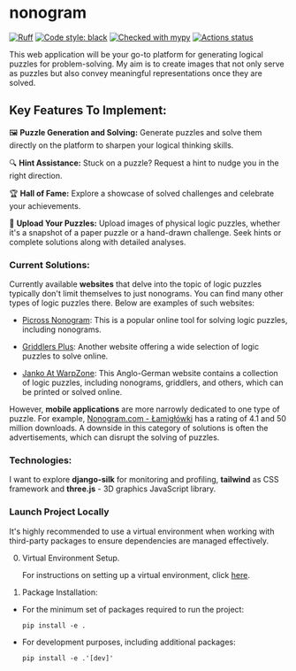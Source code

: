 # nonogram
[![Ruff](https://img.shields.io/endpoint?url=https://raw.githubusercontent.com/astral-sh/ruff/main/assets/badge/v2.json)](https://github.com/astral-sh/ruff)
[![Code style: black](https://img.shields.io/badge/code%20style-black-000000.svg)](https://github.com/psf/black)
[![Checked with mypy](https://www.mypy-lang.org/static/mypy_badge.svg)](https://mypy-lang.org/)
[![Actions status](https://github.com/monpie3/nonogram/actions/workflows/django.yml/badge.svg)](https://github.com/monpie3/nonogram/actions)


This web application will be your go-to platform for generating logical puzzles for problem-solving. My aim is to create images that not only serve as puzzles but also convey meaningful representations once they are solved.

## Key Features To Implement:
🖼️ **Puzzle Generation and Solving:** Generate puzzles and solve them directly on the platform to sharpen your logical thinking skills.

🔍 **Hint Assistance:** Stuck on a puzzle? Request a hint to nudge you in the right direction.

🏆 **Hall of Fame:** Explore a showcase of solved challenges and celebrate your achievements.

📸 **Upload Your Puzzles:** Upload images of physical logic puzzles, whether it's a snapshot of a paper puzzle or a hand-drawn challenge. Seek hints or complete solutions along with detailed analyses.


### Current Solutions:
Currently available **websites** that delve into the topic of logic puzzles typically don't limit themselves to just nonograms. You can find many other types of logic puzzles there. Below are examples of such websites:

* [Picross Nonogram](https://www.puzzle-nonograms.com/): This is a popular online tool for solving logic puzzles, including nonograms.

* [Griddlers Plus](https://www.griddlers.net/): Another website offering a wide selection of logic puzzles to solve online.

* [Janko At WarpZone](http://www.janko.at/Raetsel/): This Anglo-German website contains a collection of logic puzzles, including nonograms, griddlers, and others, which can be printed or solved online.

However, **mobile applications** are more narrowly dedicated to one type of puzzle. For example, [Nonogram.com - Łamigłówki](https://play.google.com/store/apps/details?id=com.easybrain.nonogram&hl=pl&gl=US)  has a rating of 4.1 and 50 million downloads. A downside in this category of solutions is often the advertisements, which can disrupt the solving of puzzles.

### Technologies:
I want to explore **django-silk** for monitoring and profiling, **tailwind** as CSS framework and **three.js** - 3D graphics JavaScript library.

### Launch Project Locally

It's highly recommended to use a virtual environment when working with third-party packages to ensure dependencies are managed effectively.

0. Virtual Environment Setup.

    For instructions on setting up a virtual environment, click [here](https://packaging.python.org/en/latest/guides/installing-using-pip-and-virtual-environments/#create-and-use-virtual-environments).

1. Package Installation:

* For the minimum set of packages required to run the project:

    `pip install -e .`

* For development purposes, including additional packages:

    `pip install -e .'[dev]'`
